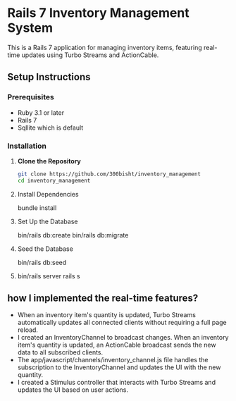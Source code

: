 # Rails 7 Inventory Management System

This is a Rails 7 application for managing inventory items, featuring real-time updates using Turbo Streams and ActionCable.

## Setup Instructions

### Prerequisites

- Ruby 3.1 or later
- Rails 7
- Sqllite which is default

### Installation

1. **Clone the Repository**

   ```bash
   git clone https://github.com/300bisht/inventory_management
   cd inventory_management

2. Install Dependencies

   bundle install

3. Set Up the Database

	bin/rails db:create
	bin/rails db:migrate

4. Seed the Database

   bin/rails db:seed


5. bin/rails server
   rails s

## how I implemented the real-time features?
  - When an inventory item's quantity is updated, Turbo Streams automatically updates all connected clients without requiring a full page reload.
  - I created an InventoryChannel to broadcast changes. When an inventory item's quantity is updated, an ActionCable broadcast sends the new data to all subscribed clients.
  - The app/javascript/channels/inventory_channel.js file handles the subscription to the InventoryChannel and updates the UI with the new quantity.
  - I created a Stimulus controller that interacts with Turbo Streams and updates the UI based on user actions.


